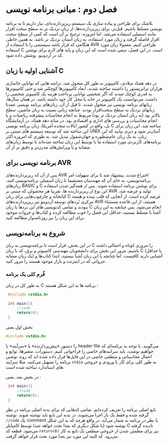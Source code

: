 # فصل دوم : مبانی برنامه نویسی
بلاشک برای طراحی و پیاده سازی یک سیستم ریزپردازنده‌ای، نیاز داریم تا به برنامه نویسی مسلط باشیم. قبل‌تر، برای ریزپردازنده‌ها، از زبان نزدیک تر به سطح سخت افزار مانند اسمبلی استفاده می‌شد. اما امروزه، ترجیح بر آن است که کمی از سطح سخت افزار فاصله گرفته و زبان مورد استفاده، به زبان انسان نزدیک تر باشد. 
به همین خاطر، هنگامی که قرار باشد سیستمی را با استفاده از AVR طراحی کنیم، معمولا زبان مورد استفاده C است. در این فصل، سعی شده است که این زبان و پایه های لازم برای نوشتن کد در آردوینو، پوشش داده شود. 
## آشنایی اولیه با زبان C 
در دهه هفتاد میلادی، کامپیوتر به طور کل متحول شد، تراشه هایی که توانایی جاسازی هزاران ترانزیستور را داشتند ساخته شدند، ابعاد کامپیوترها کوچکتر شد و حتی کامپیوترها به قدری کوچک شدند که اگر شخصی توانایی پرداخت هزینه یک کامپیوتر شخصی را داشت، می‌توانست یک کامپیوتر در خانه یا محل کار خود داشته باشد. 
در همان سال‌ها، زبانهای برنامه نویسی نیز متحول شدند. تا قبل از آن، زبان‌های برنامه نویسی عمدتا زبانهای نزدیک به سطح سخت‌افزار بودند. چنانچه زبانی نسبت به زبان ماشین، سطح بالاتر بود (به زبان انسان نزدیک تر بود) مربوط به انجام محاسبات پیشرفته ریاضیات و یا انجام محاسبات و بررسی های اداری و اقتصادی بود. 
در میانه دهه هفتاد، در آزمایشگاه بل، واقع در کشور ایالات متحده آمریکا، زبان برنامه نویسی C ساخته شد. این زبان برای این ساخته شد که توسعه سیستم های مبتنی بر UNIX آسان‌تر شود و دیری نپایید که این زبان، به یک زبان عام‌منظوره و جهان‌شمول تبدیل شد. به طوری که امروزه اکثر برنامه‌های کاربردی مورد استفاده ما یا توسط این زبان ساخته شده‌اند یا توسط زبان‌های مشابه و یا ویرایش‌های مدرن‌تر و دقیق تر از آن. 
## برنامه نویسی برای AVR 
پس از آن که ریزپردازنده‌های AVR اختراع شدند، پیشنهاد شد تا برای سهولت امر برنامه‌نویسی، به جای آن که مهندسان مستقیما با زبان اسمبلی برنامه‌نویسی کنند، زبان‌های BASIC و C برای نوشتن برنامه استفاده شوند. پس از همه‌گیر شدن استفاده این نوع از ریزپردازنده ها، تقریبا هر محصولی که مبتنی بر AVR تولید و عرضه شد، کتابخانه و چارچوب‌هایی برای زبان C عرضه کرده است. 
از آنجایی که قلب‌ تپنده و هسته مرکزی بُردهای توسعه آردوینو نیز ریزپردازنده‌های AVR هستند، از این قاعده مستثناء نبودند و تمامی کدنویسی های این بردها با زبان C انجام می‌شود. پس چنانچه به این زبان آشنا یا مسلط نیستید، حداقل این فصل را خوب مطالعه کرده و کتاب‌ها و جزوات موجود برای این زبان را نیز روزنامه‌وار مطالعه کنید. 
## شروع به برنامه‌نویسی 
در این بخش، قرار است تا برنامه‌نویسی به زبان C را مروری کوتاه و اجمالی داشته باشیم. مرور این بخش برای دانشجویان مهندسی کامپیوتر و برق، که با زبان C (یا حداقل یک زبان مشابه) آشنایی دارند کافیست. اما چنانچه با این زبان آشنا نیستید، ابتدا کتاب‌ها و جزواتی که در اینترنت و بازار موجود هستند را مرور کنید.
### فُرم کلی یک برنامه 
به طور کل در زبان C برنامه ها به این شکل هستند : 

```C 
 #include <stdio.h>

 int main(){
     //code
     return(0); 
 }
``` 

بخش اول یعنی 

```C
#include <stdio.h>
```

 را دستور «پیش‌پردازنده» یا «سرآیند» یا header file می‌گویند. با توجه به برنامه‌ای که خواهیم نوشت، باید سرایندهای خاصی را فراخوانی کنیم. دستورات، متغیرها، توابع و اعمال محاسباتی و منطقی خاصی در این فایل‌ها قرار داده شده اند که روند نوشتن برنامه را تسهیل می‌کنند.
 مثلا سرایند `stdio` به طور کلی برای کار با ورودی و خروجی های استاندارد ساخته شده است. 

 در بخش بعد، یعنی : 

 ```C 
  int main(){
      //code
      return(0);
  }
``` 
تابع اصلی برنامه را تعریف کرده‌ایم. تمامی کدهایی که برای بدنه اصلی برنامه در نظر گرفته شده و فقط یک بار اجرا می‌شوند، در بدنه این تابع باید نوشته شوند. نوشته ```//code``` یک comment یا نظر در برنامه‌ به شمار می‌آید. در واقع هرچه که به این شکل نوشته شود (یا شکل دیگری که بعدا بحث خواهد شد) توسط کامپایلر C نادیده گرفته می‌شود. 
قطعه کد `return(0)` نیز برای مطمئن شدن از خروجی منطقی یک تابع به کار می‌رود. که البته این مورد نیز بعدا مورد بحث قرار خواهد گرفت. 